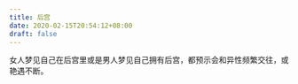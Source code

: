 ```yaml
---
title: 后宫
date: 2020-02-15T20:54:12+08:00
draft: false
---
```


女人梦见自己在后宫里或是男人梦见自己拥有后宫，都预示会和异性频繁交往，或艳遇不断。
